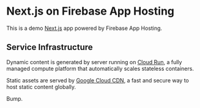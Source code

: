 # Next.js on Firebase App Hosting

This is a demo [Next.js](https://nextjs.org/) app powered by Firebase App Hosting.

## Service Infrastructure

Dynamic content is generated by server running on [Cloud Run](https://cloud.google.com/run/docs/overview/what-is-cloud-run), a fully managed compute platform that automatically scales stateless containers.

Static assets are served by [Google Cloud CDN](https://cloud.google.com/cdn/docs/overview), a fast and secure way to host static content globally.

Bump.